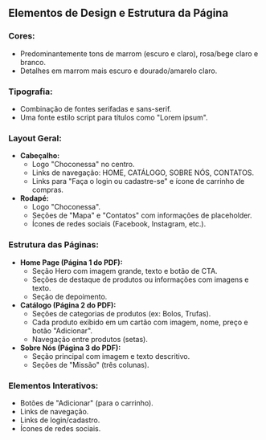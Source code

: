 
## Elementos de Design e Estrutura da Página

### Cores:
- Predominantemente tons de marrom (escuro e claro), rosa/bege claro e branco.
- Detalhes em marrom mais escuro e dourado/amarelo claro.

### Tipografia:
- Combinação de fontes serifadas e sans-serif.
- Uma fonte estilo script para títulos como "Lorem ipsum".

### Layout Geral:
- **Cabeçalho:**
    - Logo "Choconessa" no centro.
    - Links de navegação: HOME, CATÁLOGO, SOBRE NÓS, CONTATOS.
    - Links para "Faça o login ou cadastre-se" e ícone de carrinho de compras.
- **Rodapé:**
    - Logo "Choconessa".
    - Seções de "Mapa" e "Contatos" com informações de placeholder.
    - Ícones de redes sociais (Facebook, Instagram, etc.).

### Estrutura das Páginas:
- **Home Page (Página 1 do PDF):**
    - Seção Hero com imagem grande, texto e botão de CTA.
    - Seções de destaque de produtos ou informações com imagens e texto.
    - Seção de depoimento.
- **Catálogo (Página 2 do PDF):**
    - Seções de categorias de produtos (ex: Bolos, Trufas).
    - Cada produto exibido em um cartão com imagem, nome, preço e botão "Adicionar".
    - Navegação entre produtos (setas).
- **Sobre Nós (Página 3 do PDF):**
    - Seção principal com imagem e texto descritivo.
    - Seções de "Missão" (três colunas).

### Elementos Interativos:
- Botões de "Adicionar" (para o carrinho).
- Links de navegação.
- Links de login/cadastro.
- Ícones de redes sociais.



